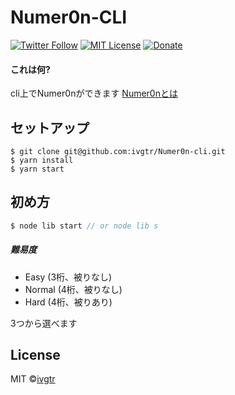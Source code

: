 # Numer0n-CLI
[![Twitter Follow](https://img.shields.io/twitter/follow/mawaru_hana?style=social)](https://twitter.com/mawaru_hana) [![MIT License](http://img.shields.io/badge/license-MIT-blue.svg?style=flat)](LICENSE) [![Donate](https://img.shields.io/badge/%EF%BC%84-support-green.svg?style=flat-square)](https://www.buymeacoffee.com/ivgtr)

#### これは何?  
cli上でNumer0nができます
[Numer0nとは](https://ja.wikipedia.org/wiki/Numer0n)

## セットアップ  
```
$ git clone git@github.com:ivgtr/Numer0n-cli.git
$ yarn install
$ yarn start
```

## 初め方
``` javascript
$ node lib start // or node lib s
```

##### 難易度
- Easy   (3桁、被りなし)
- Normal (4桁、被りなし)
- Hard   (4桁、被りあり)

3つから選べます  

## License
MIT ©[ivgtr](https://github.com/ivgtr)
